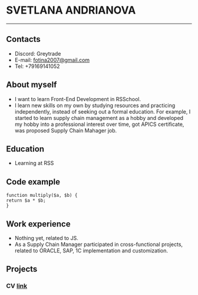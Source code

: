 # **SVETLANA ANDRIANOVA**
**************************************************
## Contacts
- Discord: Greytrade
- E-mail: fotina2007@gmail.com
- Tel: +79169141052
## About myself
- I want to learn Front-End Development in RSSchool.
- I learn new skills on my own by studying resources and practicing independently, instead of seeking out a formal education. For example, I started to learn supply chain management as a hobby and developed my hobby into a professional interest over time, got APICS certificate, was proposed Supply Chain Mahager job.
## Education
 - Learning at RSS
## Code example
```
function multiply($a, $b) {
return $a * $b;
}
```
## Work experience
- Nothing yet, related to JS.
- As a Supply Chain Manager participated in cross-functional projects, related to ORACLE, SAP, 1C implementation and customization.
## Projects
### CV [link](https://github.com/Greytrade/rsschool-cv/blob/gh-pages/cv.md)
